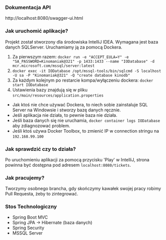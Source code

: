 ### Dokumentacja API
http://localhost:8080/swagger-ui.html

### Jak uruchomić aplikacje?
Projekt został stworzony dla środowiska IntelliJ IDEA.
Wymagana jest baza danych SQLServer. Uruchamiamy ją za pomocą Dockera.
1. Za pierwszym razem: `docker run -e "ACCEPT_EULA=Y" -e "SA_PASSWORD=Kinomaniak@321" -p 1433:1433 --name "IODatabase" -d mcr.microsoft.com/mssql/server:latest`
3. `docker exec -it IODatabase /opt/mssql-tools/bin/sqlcmd -S localhost -U sa -P "Kinomaniak@321" -Q "create database kinodb"`
2. Za każdym kolejnym po restarcie kompa/wyłączeniu dockera: `docker start IODatabase`
3. Ustawienia bazy znajdują się w pliku `src/main/resources/application.properties`

- Jak ktoś nie chce używać Dockera, to niech sobie zainstaluje SQL Server na Windowsie i stworzy bazę danych ręcznie.
- Jeśli aplikacja nie działa, to pewnie baza nie działa.
- Jeśli baza danych się nie uruchamia, `docker container logs IODatabase` aby zdiagnozować problem.
- Jeśli ktoś używa Docker Toolbox, to zmienić IP w connection stringu na `192.168.99.100`

### Jak sprawdzić czy to działa?
Po uruchomieniu aplikacji za pomocą przycisku 'Play' w IntelliJ, strona powinna być dostępna pod adresem `localhost:8080/tickets`.

### Jak pracujemy?
Tworzymy osobnego brancha, gdy skończymy kawałek swojej pracy robimy Pull Requesta, żeby to zintegrować.

### Stos Technologiczny
- Spring Boot MVC
- Spring JPA -> Hibernate (baza danych)
- Spring Security
- MSSQL Server

